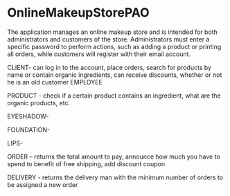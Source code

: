 # OnlineMakeupStorePAO

The application manages an online makeup store and is intended for both administrators and customers of the store. Administrators must enter a specific password to perform actions, such as adding a product or printing all orders, while customers will register with their email account.

CLIENT- can log in to the account, place orders, search for products by name or contain organic ingredients, can receive discounts, whether or not he is an old customer
EMPLOYEE

PRODUCT - check if a certain product contains an ingredient, what are the organic products, etc.

EYESHADOW-

FOUNDATION-

LIPS-

ORDER – returns  the total amount to pay, announce how much you have to spend to benefit of free shipping, add discount coupon

DELIVERY - returns the delivery man with the minimum number of orders to be assigned a new order

